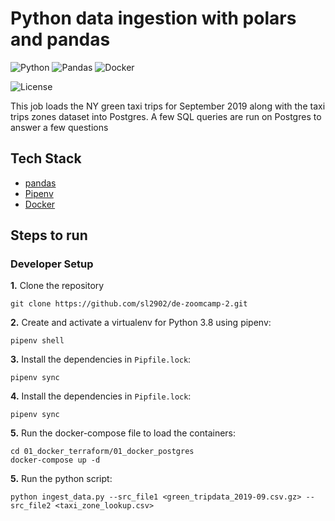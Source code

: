 # Python data ingestion with polars and pandas

![Python](https://img.shields.io/badge/Python-3.10_|_3.11-4B8BBE.svg?style=flat&logo=python&logoColor=FFD43B&labelColor=306998)
![Pandas](https://img.shields.io/badge/pandas-150458?style=flat&logo=pandas&logoColor=E70488&labelColor=150458)
![Docker](https://img.shields.io/badge/Docker-329DEE?style=flat&logo=docker&logoColor=white&labelColor=329DEE)

![License](https://img.shields.io/badge/license-CC--BY--SA--4.0-31393F?style=flat&logo=creativecommons&logoColor=black&labelColor=white)

This job loads the NY green taxi trips for September 2019 along with the taxi trips zones dataset into Postgres. A few SQL queries are
run on Postgres to answer a few questions


## Tech Stack
- [pandas](https://pandas.pydata.org/docs/user_guide/)
- [Pipenv](https://pipenv.pypa.io/en/latest/)
- [Docker](https://docs.docker.com/get-docker/)


## Steps to run

### Developer Setup

**1.** Clone the repository
```shell
git clone https://github.com/sl2902/de-zoomcamp-2.git
```

**2.** Create and activate a virtualenv for Python 3.8 using pipenv:
```shell
pipenv shell
```

**3.** Install the dependencies in `Pipfile.lock`:
```shell
pipenv sync
```

**4.** Install the dependencies in `Pipfile.lock`:
```shell
pipenv sync
```

**5.** Run the docker-compose file to load the containers:
```shell
cd 01_docker_terraform/01_docker_postgres
docker-compose up -d
```

**5.** Run the python script:
```shell
python ingest_data.py --src_file1 <green_tripdata_2019-09.csv.gz> --src_file2 <taxi_zone_lookup.csv>
```

